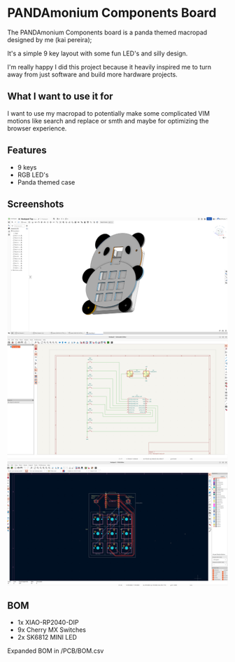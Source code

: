 # PANDAmonium Components Board
The PANDAmonium Components board is a panda themed macropad designed by me (kai pereira);

It's a simple 9 key layout with some fun LED's and silly design.

I'm really happy I did this project because it heavily inspired me to turn away from just software and build more hardware projects.

## What I want to use it for
I want to use my macropad to potentially make some complicated VIM motions like search and replace or smth and maybe for optimizing the browser experience.

## Features
- 9 keys
- RGB LED's
- Panda themed case

## Screenshots

![case](assets/pandamonium-case.png "Case")
![schematic](assets/pandamonium-schematic.png "Schematic")
![board](assets/pandamonium-board.png "Board")

## BOM

- 1x XIAO-RP2040-DIP
- 9x Cherry MX Switches
- 2x SK6812 MINI LED

Expanded BOM in /PCB/BOM.csv